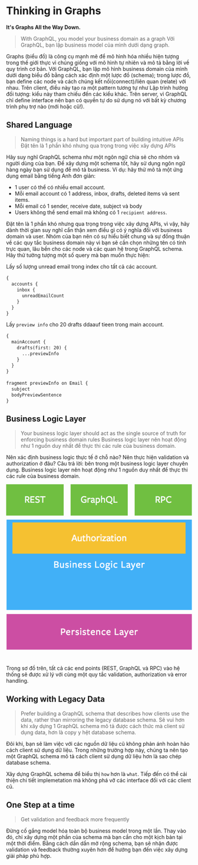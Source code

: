 # Thinking in Graphs

**It's Graphs All the Way Down.**

> With GraphQL, you model your business domain as a graph
> Với GraphQL, bạn lập business model của mình dưới dạng graph.

Graphs (biểu đồ) là công cụ mạnh mẽ để mô hình hóa nhiều hiện tượng trong thế giới thực vì chúng giống với mô hình tự nhiên và mô tả bằng lời về quy trình cơ bản. Với GraphQL, bạn lập mô hình business domain của mình dưới dạng biểu đồ bằng cách xác định một lược đồ (schema); trong lược đồ, bạn define các node và cách chúng kết nối(connect)/liên quan (relate) với nhau. Trên client, điều này tạo ra một pattern tương tự như Lập trình hướng đối tượng: kiểu này tham chiếu đến các kiểu khác. Trên server, vì GraphQL chỉ define  interface nên bạn có quyền tự do sử dụng nó với bất kỳ chương trình phụ trợ nào (mới hoặc cũ!).

## Shared Language

> Naming things is a hard but important part of building intuitive APIs
> Đặt tên là 1 phần khó nhưng qua trọng trong việc xây dựng APIs

Hãy suy nghĩ GraphQL schema như một ngôn ngữ chia sẻ cho nhóm và người dùng của bạn. Để xây dựng một schema tốt, hãy sử dụng ngôn ngữ hàng ngày bạn sử dụng để mô tả business. Ví dụ: hãy thử mô tả một ứng dụng email bằng tiếng Anh đơn giản:

- 1 user có thể có nhiều email account.
- Mỗi email account có 1 address, inbox, drafts, deleted items và sent items.
- Mỗi email có 1 sender, receive date, subject và body
- Users không thể send email mà không có 1 `recipient address`.

Đặt tên là 1 phần khó nhưng qua trọng trong việc xây dựng APIs, vì vậy, hãy dành thời gian suy nghĩ cẩn thận xem điều gì có ý nghĩa đối với business domain và user. Nhóm của bạn nên có sự hiểu biết chung và sự đồng thuận về các quy tắc business domain này vì bạn sẽ cần chọn những tên có tính trực quan, lâu bền cho các node và các quan hệ trong GraphQL schema. Hãy thử tưởng tượng một số query mà bạn muốn thực hiện:

Lấy số lượng unread email trong index cho tất cả các account.

```
{
  accounts {
    inbox {
      unreadEmailCount
    }
  }
}
```

Lấy `preview info` cho 20 drafts ddaauf tieen trong main account.

```
{
  mainAccount {
    drafts(first: 20) {
      ...previewInfo
    }
  }
}
 
fragment previewInfo on Email {
  subject
  bodyPreviewSentence
}
```

## Business Logic Layer

> Your business logic layer should act as the single source of truth for enforcing business domain rules
> Business logic layer nên hoạt động như 1 nguồn duy nhất để thực thi các rule của business domain.

Nên xác định business logic thực tế ở chỗ nào? Nên thực hiện validation và authorization ở đâu? Câu trả lời: bên trong một business logic layer chuyên dụng. Business logic layer nên hoạt động như 1 nguồn duy nhất để thực thi các rule của business domain.

![business logic layer](img/business_layer.png)

Trong sơ đồ trên, tất cả các end points (REST, GraphQL và RPC) vào hệ thống sẽ được xử lý với cùng một quy tắc validation, authorization và error handling.

## Working with Legacy Data

> Prefer building a GraphQL schema that describes how clients use the data, rather than mirroring the legacy database schema.
> Sẽ vui hơn khi xây dựng 1 GraphQL schema mô tả được cách thức mà client sử dụng data, hơn là copy y hệt database schema.

Đôi khi, bạn sẽ làm việc với các nguồn dữ liệu cũ không phản ánh hoàn hảo cách client sử dụng dữ liệu. Trong những trường hợp này, chúng ta nên tạo một GraphQL schema mô tả cách client sử dụng dữ liệu hơn là sao chép database schema.

Xây dựng GraphQL schema để biểu thị `how` hơn là `what`. Tiếp đến có thể cải thiện chi tiết implemetation mà không phá vỡ các interface đối với các client cũ.

## One Step at a time

> Get validation and feedback more frequently

Đừng cố gắng model hóa toàn bộ business model trong một lần. Thay vào đó, chỉ xây dựng một phần của schema mà bạn cần cho một kịch bản tại một thời điểm. Bằng cách dần dần mở rộng schema, bạn sẽ nhận được validation và feedback thường xuyên hơn để hướng bạn đến việc xây dựng giải pháp phù hợp.